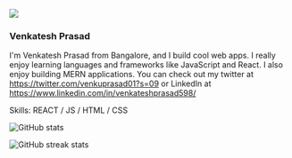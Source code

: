 ![](https://raw.githubusercontent.com/sagar-viradiya/sagar-viradiya/master/resources/banner.png)
### Venkatesh Prasad
I'm Venkatesh Prasad from Bangalore, and I build cool web apps. I really enjoy learning languages and frameworks like JavaScript and React. I also enjoy building MERN applications. You can check out my twitter at https://twitter.com/venkuprasad01?s=09 or LinkedIn at https://www.linkedin.com/in/venkateshprasad598/

Skills: REACT / JS / HTML / CSS

![GitHub stats](https://github-readme-stats.vercel.app/api?username=venkateshprasad598&show_icons=true)  

![GitHub streak stats](https://github-readme-streak-stats.herokuapp.com/?user=venkateshprasad598)  
